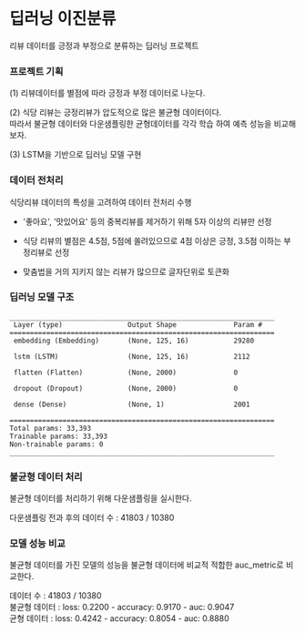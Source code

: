 # 딥러닝 이진분류 

리뷰 데이터를 긍정과 부정으로 분류하는 딥러닝 프로젝트

### 프로젝트 기획
(1) 리뷰데이터를 별점에 따라 긍정과 부정 데이터로 나눈다.  

(2) 식당 리뷰는 긍정리뷰가 압도적으로 많은 불균형 데이터이다.   
따라서 불균형 데이터와 다운샘플링한 균형데이터를 각각 학습 하여 예측 성능을 비교해보자.  

(3) LSTM을 기반으로 딥러닝 모델 구현  

### 데이터 전처리
식당리뷰 데이터의 특성을 고려하여 데이터 전처리 수행  
- '좋아요', '맛있어요' 등의 중복리뷰를 제거하기 위해 5자 이상의 리뷰만 선정  

- 식당 리뷰의 별점은 4.5점, 5점에 쏠려있으므로 4점 이상은 긍정, 3.5점 이하는 부정리뷰로 선정 

- 맞춤법을 거의 지키지 않는 리뷰가 많으므로 글자단위로 토큰화  

### 딥러닝 모델 구조
```
_________________________________________________________________
 Layer (type)                Output Shape              Param #   
=================================================================
 embedding (Embedding)       (None, 125, 16)           29280     
                                                                 
 lstm (LSTM)                 (None, 125, 16)           2112      
                                                                 
 flatten (Flatten)           (None, 2000)              0         
                                                                 
 dropout (Dropout)           (None, 2000)              0         
                                                                 
 dense (Dense)               (None, 1)                 2001      
                                                                 
=================================================================
Total params: 33,393
Trainable params: 33,393
Non-trainable params: 0
_________________________________________________________________
```
### 불균형 데이터 처리
불균형 데이터를 처리하기 위해 다운샘플링을 실시한다.

다운샘플링 전과 후의 데이터 수 : 41803 / 10380

### 모델 성능 비교
불균형 데이터를 가진 모델의 성능을 불균형 데이터에 비교적 적합한 auc_metric로 비교한다.

데이터 수 : 41803 / 10380  
불균형 데이터 : loss: 0.2200 - accuracy: 0.9170 - auc: 0.9047  
균형 데이터   : loss: 0.4242 - accuracy: 0.8054 - auc: 0.8880  
